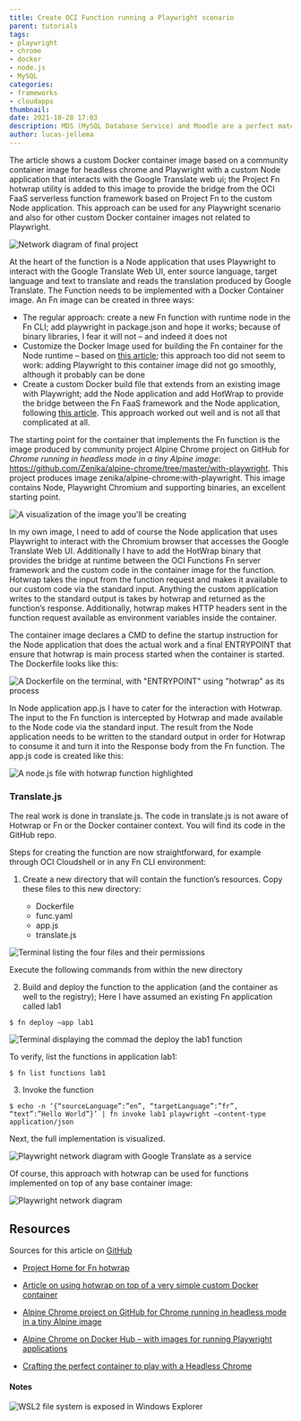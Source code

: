```yaml
---
title: Create OCI Function running a Playwright scenario 
parent: tutorials
tags:
- playwright
- chrome
- docker
- node.js
- MySQL
categories:
- frameworks
- cloudapps
thumbnail: 
date: 2021-10-28 17:03
description: MDS (MySQL Database Service) and Moodle are a perfect match for OCI. In this tutorial, you'll learn how to deploy this popular learning management system with OCI.
author: lucas-jellema
---
```


The article shows a custom Docker container image based on a community container image for headless chrome and Playwright with a custom Node application that interacts with the Google Translate web ui; the Project Fn hotwrap utility is added to this image to provide the bridge from the OCI FaaS serverless function framework based on Project Fn to the custom Node application. This approach can be used for any Playwright scenario and also for other custom Docker container images not related to Playwright.

![Network diagram of final project](assets/diagram-playwright-final.png)

At the heart of the function is a Node application that uses Playwright to interact with the Google Translate Web UI, enter source language, target language and text to translate and reads the translation produced by Google Translate. The Function needs to be implemented with a Docker Container image. An Fn image can be created in three ways:

* The regular approach: create a new Fn function with runtime node in the Fn CLI; add playwright in package.json and hope it works; because of binary libraries, I fear it will not – and indeed it does not
* Customize the Docker Image used for building the Fn container for the Node runtime – based on [this article](https://fnproject.io/tutorials/ContainerAsFunction/   ); this approach too did not seem to work: adding Playwright to this container image did not go smoothly, although it probably can be done
* Create a custom Docker build file that extends from an existing image with Playwright; add the Node application and add HotWrap to provide the bridge between the Fn FaaS framework and the Node application, following [this article](https://fnproject.io/tutorials/docker/CustomLinuxContainer/). This approach worked out well and is not all that complicated at all.

The starting point for the container that implements the Fn function is the image produced by community project Alpine Chrome project on GitHub for *Chrome running in headless mode in a tiny Alpine image*: https://github.com/Zenika/alpine-chrome/tree/master/with-playwright. This project produces image zenika/alpine-chrome:with-playwright. This image contains Node, Playwright Chromium and supporting binaries, an excellent starting point.

![A visualization of the image you'll be creating](assets/playright-apline-feeding-playwright.png)

In my own image, I need to add of course the Node application that uses Playwright to interact with the Chromium browser that accesses the Google Translate Web UI. Additionally I have to add the HotWrap binary that provides the bridge at runtime between the OCI Functions Fn server framework and the custom code in the container image for the function. Hotwrap takes the input from the function request and makes it available to our custom code via the standard input. Anything the custom application writes to the standard output is takes by hotwrap and returned as the function’s response. Additionally, hotwrap makes HTTP headers sent in the function request available as environment variables inside the container.

The container image declares a CMD to define the startup instruction for the Node application that does the actual work and a final ENTRYPOINT that ensure that hotwrap is main process started when the container is started. The Dockerfile looks like this:

![A Dockerfile on the terminal, with "ENTRYPOINT" using "hotwrap" as its process](assets/playwright-docker-entrypoint.png)

In Node application app.js I have to cater for the interaction with Hotwrap. The input to the Fn function is intercepted by Hotwrap and made available to the Node code via the standard input. The result from the Node application needs to be written to the standard output in order for Hotwrap to consume it and turn it into the Response body from the Fn function. The app.js code is created like this:

![A node.js file with hotwrap function highlighted](assets/playwright-node-hotwrap.png)

### Translate.js

The real work is done in translate.js. The code in translate.js is not aware of Hotwrap or Fn or the Docker container context. You will find its code in the GitHub repo.

Steps for creating the function are now straightforward, for example through OCI Cloudshell or in any Fn CLI environment:

1. Create a new directory that will contain the function’s resources. Copy these files to this new directory:

    * Dockerfile
    * func.yaml
    * app.js
    * translate.js

![Terminal listing the four files and their permissions](assets/playwright-four-resources.png)

Execute the following commands from within the new directory

2. Build and deploy the function to the application (and the container as well to the registry); Here I have assumed an existing Fn application called lab1

```
$ fn deploy –app lab1

```

![Terminal displaying the commad the deploy the lab1 function](assets/playwright-fn-lab1-terminal.png)

To verify, list the functions in application lab1:

```
$ fn list functions lab1

```

3. Invoke the function

```
$ echo -n ‘{“sourceLanguage”:”en”, “targetLanguage”:”fr”, “text”:”Hello World”}’ | fn invoke lab1 playwright –content-type application/json

```

Next, the full implementation is visualized.

![Playwright network diagram with Google Translate as a service](assets/playwright-diagram-with-googleTranslate.png)

Of course, this approach with hotwrap can be used for functions implemented on top of any base container image:

![Playwright network diagram](assets/playwright-diagram-without-googleTranslate.png)

## Resources

Sources for this article on [GitHub](https://github.com/lucasjellema/playwright-scenarios/tree/main/fn)

* [Project Home for Fn hotwrap](https://github.com/fnproject/hotwrap)

* [Article on using hotwrap on top of a very simple custom Docker container](https://fnproject.io/tutorials/docker/CustomLinuxContainer/)

* [Alpine Chrome project on GitHub for Chrome running in headless mode in a tiny Alpine image](https://github.com/Zenika/alpine-chrome/tree/master/with-playwright)

* [Alpine Chrome on Docker Hub – with images for running Playwright applications](https://hub.docker.com/r/zenika/alpine-chrome)

* [Crafting the perfect container to play with a Headless Chrome](https://medium.zenika.com/crafting-the-perfect-container-to-play-with-a-headless-chrome-d920ec2f3c9b)

#### Notes

![WSL2 file system is exposed in Windows Explorer](assets/playwright-wsl2-file-in-explorer.png)
